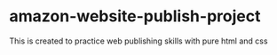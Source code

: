 # amazon-website-publish-project

This is created to practice web publishing skills with pure html and css
